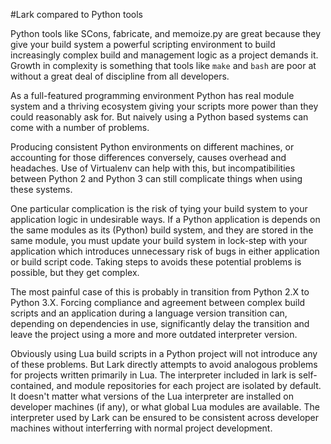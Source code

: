 #Lark compared to Python tools

Python tools like SCons, fabricate, and memoize.py are great because they give
your build system a powerful scripting environment to build increasingly
complex build and management logic as a project demands it.  Growth in
complexity is something that tools like `make` and `bash` are poor at without a
great deal of discipline from all developers.

As a full-featured programming environment Python has real module system and a
thriving ecosystem giving your scripts more power than they could reasonably
ask for.  But naively using a Python based systems can come with a number of
problems.

Producing consistent Python environments on different machines, or accounting
for those differences conversely, causes overhead and headaches.  Use of
Virtualenv can help with this, but incompatibilities between Python 2 and
Python 3 can still complicate things when using these systems.

One particular complication is the risk of tying your build system to your
application logic in undesirable ways.  If a Python application is depends on
the same modules as its (Python) build system, and they are stored in the same
module, you must update your build system in lock-step with your application
which introduces unnecessary risk of bugs in either application or build script
code.  Taking steps to avoids these potential problems is possible, but they
get complex.

The most painful case of this is probably in transition from Python 2.X to
Python 3.X. Forcing compliance and agreement between complex build scripts and
an application during a language version transition can, depending on
dependencies in use, significantly delay the transition and leave the project
using a more and more outdated interpreter version.

Obviously using Lua build scripts in a Python project will not introduce any of
these problems.  But Lark directly attempts to avoid analogous problems for
projects written primarily in Lua.  The interpreter included in lark is
self-contained, and module repositories for each project are isolated by
default.  It doesn't matter what versions of the Lua interpreter are installed
on developer machines (if any), or what global Lua modules are available.  The
interpreter used by Lark can be ensured to be consistent across developer
machines without interferring with normal project development.
